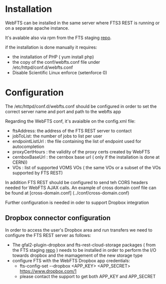 Installation
============

WebFTS can be installed in the same server where FTS3 REST is running or on a separate apache instance.

It's avalable also via rpm from the FTS staging [repo](http://grid-deployment.web.cern.ch/grid-deployment/dms/fts3/repos/el6/x86_64/).

if the installation is done manually it requires:

* the installation of PHP ( yum install php)
* the copy of the conf/webfts.conf file under /etc/httpd/conf.d/webfts.conf 
* Disable Scientific Linux enforce (setenforce 0)


Configuration
=============

The /etc/httpd/conf.d/webfts.conf should be configured in order to set the correct server name and port and path to the webfts app

Regarding the WebFTS conf, it's avaialble on the config.xml file:

* ftsAddress: the address of the FTS REST server to contact
* jobToList: the number of jobs to list per user
* endpointListUrl : the file containing the list of endpoint used for autocompletion
* proxyCertHours : the validity of the proxy certs created by WebFTS
* cernboxBaseUrl : the cernbox base url ( only if the installation is done at CERN))
* VOs : list of supported VOMS VOs ( the same VOs or a subset of the VOs supported by FTS REST)

In addition FTS REST should be configured to send teh CORS headers needed for WebFTS AJAX calls. An example of cross domain conf file can be found at [cross-domain.conf] (../conf/cross-domain.conf)

Further configuration is needed in oder to support Dropbox integration

Dropbox connector configuration
------------------------------

In order to access the user's Dropbox area and run transfers we need to configure the FTS REST server as follows:

* The gfal2-plugin-dropbox and  fts-rest-cloud-storage packages ( from the FTS staging [repo](http://grid-deployment.web.cern.ch/grid-deployment/dms/fts3/repos/el6/x86_64/) ) needs to be installed in order to perform the I/O towards dropbox and the mamagement of the new storage type
* configure FTS with the WebFTS Dropbox app credentials:
  * fts-config-set --dropbox <APP_KEY> <APP_SECRET> https://www.dropbox.com/1 
  * please contact the support to get both APP_KEY and APP_SECRET


